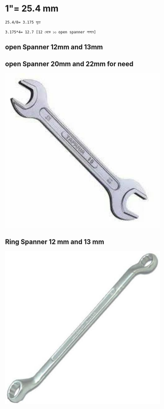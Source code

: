 # 1"= 25.4 mm

    25.4/8= 3.175 সুতা

    3.175*4= 12.7 [12 থেকে ১৩ open spanner লাগবে]

    

## open Spanner 12mm and 13mm
## open Spanner 20mm and 22mm for need


<!--[profile](./w.jpeg)-->
<img src="r2.jpeg" width="600"/>

## Ring Spanner 12 mm and 13 mm 

<!--[profile](./w.jpg)-->
<img src="r1.jpeg" width="600"/>
